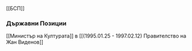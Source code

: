 [[БСП]]

### Държавни Позиции
[[Министър на Културата]] в [[(1995.01.25 - 1997.02.12) Правителство на Жан Виденов]]